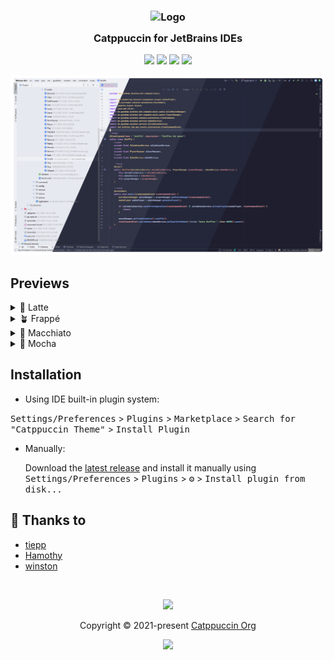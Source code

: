 <!-- Plugin description -->
<h3 align="center">
	<img src="https://raw.githubusercontent.com/catppuccin/catppuccin/main/assets/logos/exports/1544x1544_circle.png" width="100" alt="Logo"/><br/>
	<img src="https://raw.githubusercontent.com/catppuccin/catppuccin/main/assets/misc/transparent.png" height="30" width="0px"/>
	Catppuccin for JetBrains IDEs
	<img src="https://raw.githubusercontent.com/catppuccin/catppuccin/main/assets/misc/transparent.png" height="30" width="0px"/>
</h3>
<!-- Plugin description end -->
<p align="center">
    <a href="https://github.com/catppuccin/jetbrains/stargazers"><img src="https://img.shields.io/github/stars/catppuccin/jetbrains?colorA=363a4f&colorB=b7bdf8&style=for-the-badge"></a>
    <a href="https://github.com/catppuccin/jetbrains/issues"><img src="https://img.shields.io/github/issues/catppuccin/jetbrains?colorA=363a4f&colorB=f5a97f&style=for-the-badge"></a>
    <a href="https://github.com/catppuccin/jetbrains/contributors"><img src="https://img.shields.io/github/contributors/catppuccin/jetbrains?colorA=363a4f&colorB=a6da95&style=for-the-badge"></a>
    <a href="https://plugins.jetbrains.com/plugin/18682-catppuccin-theme"><img src="https://img.shields.io/jetbrains/plugin/v/18682?label=marketplace&colorA=363a4f&colorB=f5c2e7&style=for-the-badge"></a>
</p>

<p align="center">
  <img src="assets/catwalk.webp"/>
</p>

## Previews

<details>
<summary>🌻 Latte</summary>
<img src="assets/Latte.webp"/>
</details>
<details>
<summary>🪴 Frappé</summary>
<img src="assets/Frappe.webp"/>
</details>
<details>
<summary>🌺 Macchiato</summary>
<img src="assets/Macchiato.webp"/>
</details>
<details>
<summary>🌿 Mocha</summary>
<img src="assets/Mocha.webp"/>
</details>

## Installation

- Using IDE built-in plugin system:

<kbd>Settings/Preferences</kbd> > <kbd>Plugins</kbd> > <kbd>Marketplace</kbd> > <kbd>Search for "Catppuccin Theme"</kbd> >
<kbd>Install Plugin</kbd>

- Manually:

  Download the [latest release](https://github.com/catppuccin/jetbrains/releases/latest) and install it manually using
  <kbd>Settings/Preferences</kbd> > <kbd>Plugins</kbd> > <kbd>⚙️</kbd> > <kbd>Install plugin from disk...</kbd>

## 💝 Thanks to

- [tiepp](https://github.com/tiepp)
- [Hamothy](https://github.com/sgoudham)
- [winston](https://github.com/nekowinston)

&nbsp;

<p align="center"><img src="https://raw.githubusercontent.com/catppuccin/catppuccin/main/assets/footers/gray0_ctp_on_line.svg?sanitize=true" /></p>
<p align="center">Copyright &copy; 2021-present <a href="https://github.com/catppuccin" target="_blank">Catppuccin Org</a>
<p align="center"><a href="https://github.com/catppuccin/catppuccin/blob/main/LICENSE"><img src="https://img.shields.io/static/v1.svg?style=for-the-badge&label=License&message=MIT&logoColor=d9e0ee&colorA=363a4f&colorB=b7bdf8"/></a></p>